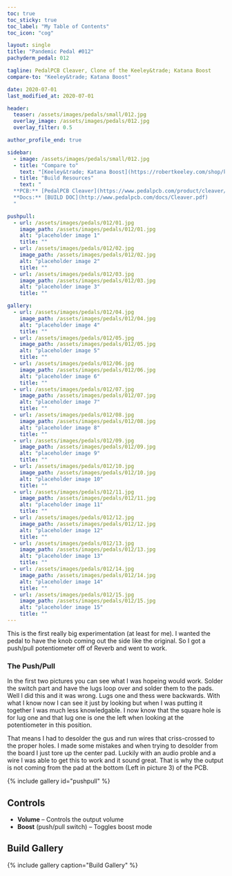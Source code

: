 ```yaml
---
toc: true
toc_sticky: true
toc_label: "My Table of Contents"
toc_icon: "cog"

layout: single
title: "Pandemic Pedal #012"
pachyderm_pedal: 012

tagline: PedalPCB Cleaver, Clone of the Keeley&trade; Katana Boost
compare-to: "Keeley&trade; Katana Boost"

date: 2020-07-01
last_modified_at: 2020-07-01

header:
  teaser: /assets/images/pedals/small/012.jpg
  overlay_image: /assets/images/pedals/012.jpg
  overlay_filter: 0.5

author_profile_end: true

sidebar:
  - image: /assets/images/pedals/small/012.jpg
  - title: "Compare to"
    text: "[Keeley&trade; Katana Boost](https://robertkeeley.com/shop/katana-boost)"
  - title: "Build Resources"
    text: "
  **PCB:** [PedalPCB Cleaver](https://www.pedalpcb.com/product/cleaver/)<br>
  **Docs:** [BUILD DOC](http://www.pedalpcb.com/docs/Cleaver.pdf)
  "

pushpull:
  - url: /assets/images/pedals/012/01.jpg
    image_path: /assets/images/pedals/012/01.jpg
    alt: "placeholder image 1"
    title: ""
  - url: /assets/images/pedals/012/02.jpg
    image_path: /assets/images/pedals/012/02.jpg
    alt: "placeholder image 2"
    title: ""
  - url: /assets/images/pedals/012/03.jpg
    image_path: /assets/images/pedals/012/03.jpg
    alt: "placeholder image 3"
    title: ""

gallery:
  - url: /assets/images/pedals/012/04.jpg
    image_path: /assets/images/pedals/012/04.jpg
    alt: "placeholder image 4"
    title: ""
  - url: /assets/images/pedals/012/05.jpg
    image_path: /assets/images/pedals/012/05.jpg
    alt: "placeholder image 5"
    title: ""
  - url: /assets/images/pedals/012/06.jpg
    image_path: /assets/images/pedals/012/06.jpg
    alt: "placeholder image 6"
    title: ""
  - url: /assets/images/pedals/012/07.jpg
    image_path: /assets/images/pedals/012/07.jpg
    alt: "placeholder image 7"
    title: ""
  - url: /assets/images/pedals/012/08.jpg
    image_path: /assets/images/pedals/012/08.jpg
    alt: "placeholder image 8"
    title: ""
  - url: /assets/images/pedals/012/09.jpg
    image_path: /assets/images/pedals/012/09.jpg
    alt: "placeholder image 9"
    title: ""
  - url: /assets/images/pedals/012/10.jpg
    image_path: /assets/images/pedals/012/10.jpg
    alt: "placeholder image 10"
    title: ""
  - url: /assets/images/pedals/012/11.jpg
    image_path: /assets/images/pedals/012/11.jpg
    alt: "placeholder image 11"
    title: ""
  - url: /assets/images/pedals/012/12.jpg
    image_path: /assets/images/pedals/012/12.jpg
    alt: "placeholder image 12"
    title: ""
  - url: /assets/images/pedals/012/13.jpg
    image_path: /assets/images/pedals/012/13.jpg
    alt: "placeholder image 13"
    title: ""
  - url: /assets/images/pedals/012/14.jpg
    image_path: /assets/images/pedals/012/14.jpg
    alt: "placeholder image 14"
    title: ""
  - url: /assets/images/pedals/012/15.jpg
    image_path: /assets/images/pedals/012/15.jpg
    alt: "placeholder image 15"
    title: ""
---
```


This is the first really big experimentation (at least for me). I wanted the pedal to have the knob coming out the side like the original. So I got a push/pull potentiometer off of Reverb and went to work.

### The Push/Pull

In the first two pictures you can see what I was hopeing would work. Solder the switch part and have the lugs loop over and solder them to the pads. Well I did this and it was wrong. Lugs one and thess were backwards. With what I know now I can see it just by looking but when I was putting it together I was much less knowledgable. I now know that the square hole is for lug one and that lug one is one the left when looking at the potentiometer in this position.

That means I had to desolder the gus and run wires that criss-crossed to the proper holes. I made some mistakes and when trying to desolder from the board I just tore up the center pad. Luckily with an audio proble and a wire I was able to get this to work and it sound great. That is why the output is not coming from the pad at the bottom (Left in picture 3) of the PCB.

{% include gallery id="pushpull" %}

## Controls

* **Volume** – Controls the output volume
* **Boost** (push/pull switch) – Toggles boost mode

## Build Gallery

{% include gallery caption="Build Gallery" %}
